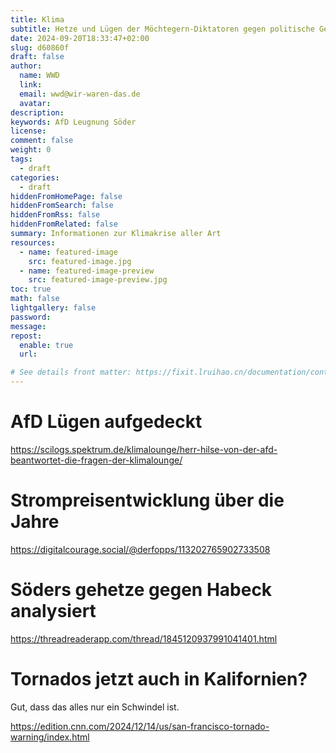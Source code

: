 ```yaml
---
title: Klima
subtitle: Hetze und Lügen der Möchtegern-Diktatoren gegen politische Gegner
date: 2024-09-20T18:33:47+02:00
slug: d60860f
draft: false
author:
  name: WWD
  link: 
  email: wwd@wir-waren-das.de
  avatar:
description:
keywords: AfD Leugnung Söder
license:
comment: false
weight: 0
tags:
  - draft
categories:
  - draft
hiddenFromHomePage: false
hiddenFromSearch: false
hiddenFromRss: false
hiddenFromRelated: false
summary: Informationen zur Klimakrise aller Art
resources:
  - name: featured-image
    src: featured-image.jpg
  - name: featured-image-preview
    src: featured-image-preview.jpg
toc: true
math: false
lightgallery: false
password:
message:
repost:
  enable: true
  url:

# See details front matter: https://fixit.lruihao.cn/documentation/content-management/introduction/#front-matter
---
```


# AfD Lügen aufgedeckt

https://scilogs.spektrum.de/klimalounge/herr-hilse-von-der-afd-beantwortet-die-fragen-der-klimalounge/

# Strompreisentwicklung über die Jahre

https://digitalcourage.social/@derfopps/113202765902733508

# Söders gehetze gegen Habeck analysiert

https://threadreaderapp.com/thread/1845120937991041401.html

# Tornados jetzt auch in Kalifornien?

Gut, dass das alles nur ein Schwindel ist.

https://edition.cnn.com/2024/12/14/us/san-francisco-tornado-warning/index.html
